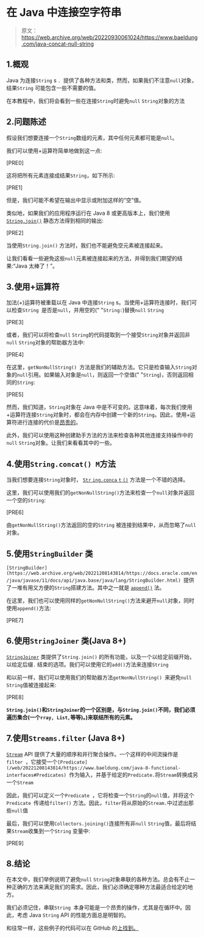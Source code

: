 # 在 Java 中连接空字符串

> 原文：<https://web.archive.org/web/20220930061024/https://www.baeldung.com/java-concat-null-string>

## 1.概观

Java 为连接`String` s `. `提供了各种方法和类，然而，如果我们不注意`null`对象，结果`String` 可能包含一些不需要的值。

在本教程中，我们将会看到一些在连接`String`时避免`null` `String`对象的方法

## 2.问题陈述

假设我们想要连接一个`String`数组的元素，其中任何元素都可能是`null`。

我们可以使用+运算符简单地做到这一点:

[PRE0]

这将把所有元素连接成结果`String`，如下所示:

[PRE1]

但是，我们可能不希望在输出中显示或附加这样的“空”值。

类似地，如果我们的应用程序运行在 Java 8 或更高版本上，我们使用 [`String.join()`](https://web.archive.org/web/20221208143814/https://docs.oracle.com/en/java/javase/11/docs/api/java.base/java/lang/String.html#join(java.lang.CharSequence,java.lang.CharSequence...)) 静态方法得到相同的输出:

[PRE2]

当使用`String.join()` 方法时，我们也不能避免空元素被连接起来。

让我们看看一些避免这些`null`元素被连接起来的方法，并得到我们期望的结果:“Java 太棒了！”。

## 3.使用+运算符

加法(+)运算符被重载以在 Java 中连接`String` s。当使用+运算符连接时，我们可以检查`String `是否是`null`，并用空的(" "`String:`)替换`null` `String`

[PRE3]

或者，我们可以将检查`null` `String`的代码提取到一个接受`String`对象并返回非`null` `String`对象的帮助器方法中:

[PRE4]

在这里，`getNonNullString() `方法是我们的辅助方法。它只是检查输入`String`对象的`null`引用。如果输入对象是`null`，则返回一个空值(" "`String`)，否则返回相同的`String`:

[PRE5]

然而，我们知道，`String`对象在 Java 中是不可变的。这意味着，每次我们使用+运算符连接`String`对象时，都会在内存中创建一个新的`String`。因此，使用+运算符进行连接的代价是[昂贵的](/web/20221208143814/https://www.baeldung.com/java-string-performance)。

此外，我们可以使用这种创建助手方法的方法来检查各种其他连接支持操作中的`null` `String`对象。让我们来看看其中的一些。

## 4.使用`String.concat() M`方法

当我们想要连接`String`对象时， [`Str` `ing.conca` `t` `()`](https://web.archive.org/web/20221208143814/https://docs.oracle.com/en/java/javase/11/docs/api/java.base/java/lang/String.html#concat(java.lang.String)) 方法是一个不错的选择。

这里，我们可以使用我们的`getNonNullString()`方法来检查一个`null`对象并返回一个空的`String`:

[PRE6]

由`getNonNullString()`方法返回的空的`String` 被连接到结果中，从而忽略了`null`对象。

## 5.使用`StringBuilder` 类

`[StringBuilder](https://web.archive.org/web/20221208143814/https://docs.oracle.com/en/java/javase/11/docs/api/java.base/java/lang/StringBuilder.html) `提供了一堆有用又方便的`String`搭建方法。其中之一就是 [`append()`](https://web.archive.org/web/20221208143814/https://docs.oracle.com/en/java/javase/11/docs/api/java.base/java/lang/StringBuilder.html#append(java.lang.String)) 法。

在这里，我们也可以使用同样的`getNonNullString()`方法来避开`null`对象，同时使用`append()`方法:

[PRE7]

## 6.使用`StringJoiner` 类(Java 8+)

[`StringJoiner`](/web/20221208143814/https://www.baeldung.com/java-string-joiner) 类提供了`String.join()` 的所有功能，以及一个以给定前缀开始，以给定后缀`.` 结束的选项。我们可以使用它的`add()`方法来连接`String`

和以前一样，我们可以使用我们的帮助器方法`getNonNullString() `来避免`null` `String`值被连接起来:

[PRE8]

**`String.join()`和`StringJoiner`的一个区别是，与`String.join()`不同，我们必须遍历集合(一个`rray, List,`等等)。)来联结所有的元素。**

## 7.使用`Streams.filter` (Java 8+)

[`Stream`](/web/20221208143814/https://www.baeldung.com/java-8-streams-introduction) API 提供了大量的顺序和并行聚合操作。一个这样的中间流操作是`filter `，它接受一个`[Predicate](/web/20221208143814/https://www.baeldung.com/java-8-functional-interfaces#Predicates) `作为输入，并基于给定的`Predicate.`将`Stream`转换成另一个`Stream`

因此，我们可以定义一个`Predicate `，它将检查一个`String`的`null`值，并将这个`Predicate `传递给`filter()` 方法。因此，`filter`将从原始的`Stream.`中过滤出那些`null`值

最后，我们可以使用`Collectors.joining()`连接所有非`null` `String`值，最后将结果`Stream`收集到一个`String` 变量中:

[PRE9]

## 8.结论

在本文中，我们举例说明了避免`null` `String`对象串联的各种方法。总会有不止一种正确的方法来满足我们的需求。因此，我们必须确定哪种方法最适合给定的地方。

我们必须记住，串联`String `本身可能是一个昂贵的操作，尤其是在循环中。因此，考虑 Java `String` API 的性能方面总是明智的。

和往常一样，这些例子的代码可以在 GitHub 的[上找到。](https://web.archive.org/web/20221208143814/https://github.com/eugenp/tutorials/tree/master/core-java-modules/core-java-string-operations-4)
